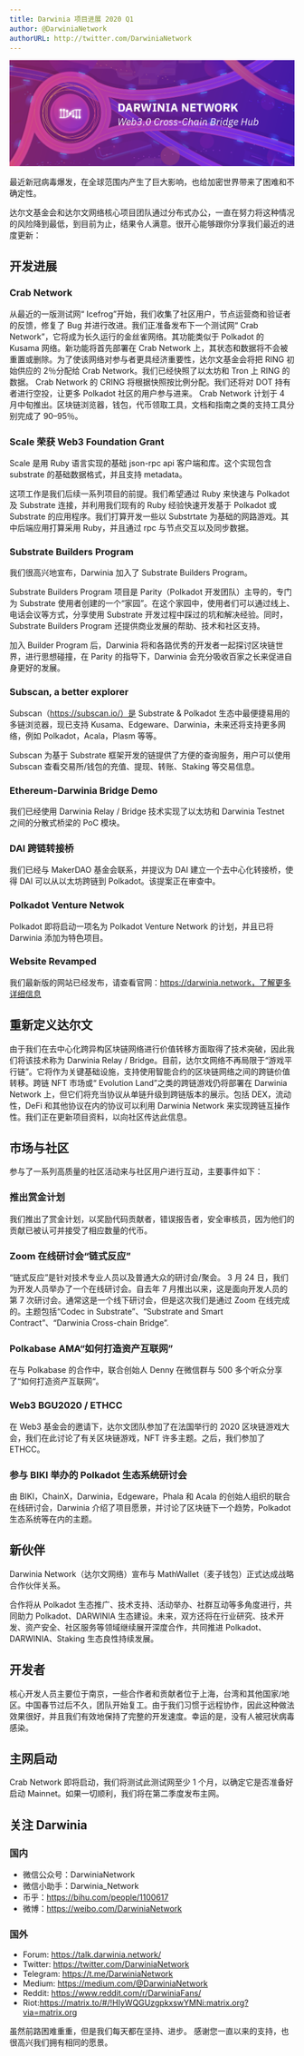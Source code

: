 ```yaml
---
title: Darwinia 项目进展 2020 Q1
author: @DarwiniaNetwork
authorURL: http://twitter.com/DarwiniaNetwork
---
```


![](assets/darwinia-banner.png)

最近新冠病毒爆发，在全球范围内产生了巨大影响，也给加密世界带来了困难和不确定性。

<!--truncate-->

达尔文基金会和达尔文网络核心项目团队通过分布式办公，一直在努力将这种情况的风险降到最低，到目前为止，结果令人满意。很开心能够跟你分享我们最近的进度更新：

## 开发进展
### Crab Network
从最近的一版测试网“ Icefrog”开始，我们收集了社区用户，节点运营商和验证者的反馈，修复了 Bug 并进行改进。我们正准备发布下一个测试网“ Crab Network”，它将成为长久运行的金丝雀网络。其功能类似于 Polkadot 的 Kusama 网络。新功能将首先部署在 Crab Network 上，其状态和数据将不会被重置或删除。为了使该网络对参与者更具经济重要性，达尔文基金会将把 RING 初始供应的 2％分配给 Crab Network。我们已经快照了以太坊和 Tron 上 RING 的数据。 Crab Network 的 CRING 将根据快照按比例分配。我们还将对 DOT 持有者进行空投，让更多 Polkadot 社区的用户参与进来。 Crab Network 计划于 4 月中旬推出。区块链浏览器，钱包，代币领取工具，文档和指南之类的支持工具分别完成了 90–95％。

### Scale 荣获 Web3 Foundation Grant
Scale 是用 Ruby 语言实现的基础 json-rpc api 客户端和库。这个实现包含 substrate 的基础数据格式，并且支持 metadata。

这项工作是我们后续一系列项目的前提。我们希望通过 Ruby 来快速与 Polkadot 及 Substrate 连接，并利用我们现有的 Ruby 经验快速开发基于 Polkadot 或 Substrate 的应用程序。我们打算开发一些以 Substrtate 为基础的网路游戏。其中后端应用打算采用 Ruby，并且通过 rpc 与节点交互以及同步数据。

### Substrate Builders Program
我们很高兴地宣布，Darwinia 加入了 Substrate Builders Program。

Substrate Builders Program 项目是 Parity（Polkadot 开发团队）主导的，专门为 Substrate 使用者创建的一个“家园”。在这个家园中，使用者们可以通过线上、电话会议等方式，分享使用 Substrate 开发过程中踩过的坑和解决经验。同时，Substrate Builders Program 还提供商业发展的帮助、技术和社区支持。

加入 Builder Program 后，Darwinia 将和各路优秀的开发者一起探讨区块链世界，进行思想碰撞，在 Parity 的指导下，Darwinia 会充分吸收百家之长来促进自身更好的发展。

### Subscan, a better explorer
Subscan（https://subscan.io/）是 Substrate & Polkadot 生态中最便捷易用的多链浏览器，现已支持 Kusama、Edgeware、Darwinia，未来还将支持更多网络，例如 Polkadot，Acala，Plasm 等等。

Subscan 为基于 Substrate 框架开发的链提供了方便的查询服务，用户可以使用 Subscan 查看交易所/钱包的充值、提现、转账、Staking 等交易信息。

### Ethereum-Darwinia Bridge Demo
我们已经使用 Darwinia Relay / Bridge 技术实现了以太坊和 Darwinia Testnet 之间的分散式桥梁的 PoC 模块。

### DAI 跨链转接桥
我们已经与 MakerDAO 基金会联系，并提议为 DAI 建立一个去中心化转接桥，使得 DAI 可以从以太坊跨链到 Polkadot。该提案正在审查中。

### Polkadot Venture Netwok
Polkadot 即将启动一项名为 Polkadot Venture Network 的计划，并且已将 Darwinia 添加为特色项目。

### Website Revamped
我们最新版的网站已经发布，请查看官网：https://darwinia.network，了解更多详细信息

## 重新定义达尔文
由于我们在去中心化跨异构区块链网络进行价值转移方面取得了技术突破，因此我们将该技术称为 Darwinia Relay / Bridge。目前，达尔文网络不再局限于“游戏平行链”。它将作为关键基础设施，支持使用智能合约的区块链网络之间的跨链价值转移。跨链 NFT 市场或“ Evolution Land”之类的跨链游戏仍将部署在 Darwinia Network 上，但它们将充当协议从单链升级到跨链版本的展示。包括 DEX，流动性，DeFi 和其他协议在内的协议可以利用 Darwinia Network 来实现跨链互操作性。我们正在更新项目资料，以向社区传达此信息。

## 市场与社区
参与了一系列高质量的社区活动来与社区用户进行互动，主要事件如下：

### 推出赏金计划
我们推出了赏金计划，以奖励代码贡献者，错误报告者，安全审核员，因为他们的贡献已被认可并接受了相应数量的代币。

### Zoom 在线研讨会“链式反应”
“链式反应”是针对技术专业人员以及普通大众的研讨会/聚会。 3 月 24 日，我们为开发人员举办了一个在线研讨会。自去年 7 月推出以来，这是面向开发人员的第 7 次研讨会。通常这是一个线下研讨会，但是这次我们是通过 Zoom 在线完成的。主题包括“Codec in Substrate”、“Substrate and Smart Contract”、“Darwinia Cross-chain Bridge”.

### Polkabase AMA“如何打造资产互联网”
在与 Polkabase 的合作中，联合创始人 Denny 在微信群与 500 多个听众分享了“如何打造资产互联网“。

### Web3 BGU2020 / ETHCC
在 Web3 基金会的邀请下，达尔文团队参加了在法国举行的 2020 区块链游戏大会，我们在此讨论了有关区块链游戏，NFT 许多主题。之后，我们参加了 ETHCC。

### 参与 BIKI 举办的 Polkadot 生态系统研讨会
由 BIKI，ChainX，Darwinia，Edgeware，Phala 和 Acala 的创始人组织的联合在线研讨会，Darwinia 介绍了项目愿景，并讨论了区块链下一个趋势，Polkadot 生态系统等在内的主题。

## 新伙伴
Darwinia Network（达尔文网络）宣布与 MathWallet（麦子钱包）正式达成战略合作伙伴关系。

合作将从 Polkadot 生态推广、技术支持、活动举办、社群互动等多角度进行，共同助力 Polkadot、DARWINIA 生态建设。未来，双方还将在行业研究、技术开发、资产安全、社区服务等领域继续展开深度合作，共同推进 Polkadot、DARWINIA、Staking 生态良性持续发展。

## 开发者
核心开发人员主要位于南京，一些合作者和贡献者位于上海，台湾和其他国家/地区。中国春节过后不久，团队开始复工。由于我们习惯于远程协作，因此这种做法效果很好，并且我们有效地保持了完整的开发速度。幸运的是，没有人被冠状病毒感染。

## 主网启动
Crab Network 即将启动，我们将测试此测试网至少 1 个月，以确定它是否准备好启动 Mainnet。如果一切顺利，我们将在第二季度发布主网。

## 关注 Darwinia

### 国内

- 微信公众号：DarwiniaNetwork
- 微信小助手：Darwinia_Network
- 币乎：https://bihu.com/people/1100617
- 微博：https://weibo.com/DarwiniaNetwork

### 国外

- Forum: https://talk.darwinia.network/
- Twitter: https://twitter.com/DarwiniaNetwork
- Telegram: https://t.me/DarwiniaNetwork
- Medium: https://medium.com/@DarwiniaNetwork
- Reddit: https://www.reddit.com/r/DarwiniaFans/
- Riot:https://matrix.to/#/!HIyWQGUzgpkxswYMNi:matrix.org?via=matrix.org

虽然前路困难重重，但是我们每天都在坚持、进步。 感谢您一直以来的支持，也很高兴我们拥有相同的愿景。




